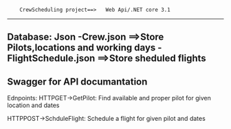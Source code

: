 ﻿        CrewScheduling project==>   Web Api/.NET core 3.1
-------------------------------------------------------------------------------
Database: Json
-Crew.json           ==>Store Pilots,locations and working days
-FlightSchedule.json ==>Store sheduled flights
-------------------------------------------------------------------------------
Swagger for API documantation
-------------------------------------------------------------------------------
Ednpoints:
HTTPGET->GetPilot: Find available and proper pilot for given location and dates

HTTPPOST->SchduleFlight: Schedule a flight for given pilot and dates






















